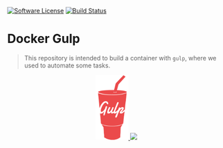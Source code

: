 [![Software License](https://img.shields.io/badge/license-MIT-brightgreen.svg?style=flat-square)](LICENSE)
[![Build Status](https://travis-ci.org/Personare/docker-gulp.svg?branch=master)](https://travis-ci.org/Personare/docker-gulp)

# Docker Gulp

> This repository is intended to build a container with `gulp`, where we used to automate some tasks.

<p align="center">
  <a href="http://gulpjs.com/">
    <img width="15%" src="./documentation/images/gulp.png?raw=true" />
  </a>
  <a href="https://www.docker.com/">
    <img width="25%" src="./documentation/images/docker-swarm.gif?raw=true" />
  </a>
</p>

